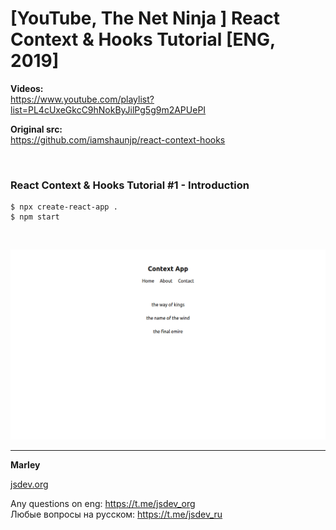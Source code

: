 # [YouTube, The Net Ninja ] React Context &amp; Hooks Tutorial [ENG, 2019]

**Videos:**  
https://www.youtube.com/playlist?list=PL4cUxeGkcC9hNokByJilPg5g9m2APUePI

**Original src:**  
https://github.com/iamshaunjp/react-context-hooks

<br/>

### React Context & Hooks Tutorial #1 - Introduction

    $ npx create-react-app .
    $ npm start

<br/>

![Application](/img/lesson1-01.png?raw=true)

---

**Marley**

<a href="https://jsdev.org">jsdev.org</a>

Any questions on eng: https://t.me/jsdev_org  
Любые вопросы на русском: https://t.me/jsdev_ru
